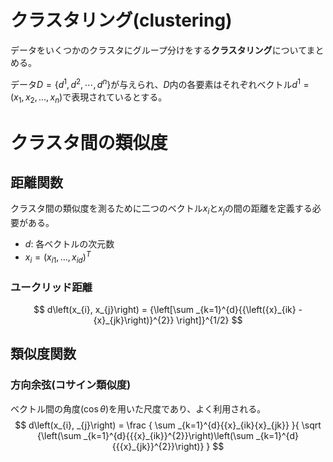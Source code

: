 # クラスタリング(clustering)
データをいくつかのクラスタにグループ分けをする**クラスタリング**についてまとめる。

データ$D = \left\{d^{1}, d^{2}, \cdots, d^{n}\right\}$が与えられ、$D$内の各要素はそれぞれベクトル$d^{1} = \left(x_{1}, x_{2}, \dots, x_{n}\right)$で表現されているとする。


# クラスタ間の類似度

## 距離関数
クラスタ間の類似度を測るために二つのベクトル$x_{i}$と$x_{j}$の間の距離を定義する必要がある。

 - $d$: 各ベクトルの次元数
 - $x_{i} = {\left({x}_{i1}, \dots ,{x}_{id}\right)}^{T}$

### ユークリッド距離
$$
d\left(x_{i}, x_{j}\right) = {\left[\sum _{k=1}^{d}{{\left({x}_{ik} - {x}_{jk}\right)}^{2}} \right]}^{1/2}
$$

## 類似度関数
### 方向余弦(コサイン類似度)
ベクトル間の角度($\cos {\theta}$)を用いた尺度であり、よく利用される。
$$
d\left(x_{i}, _{j}\right) = \frac { \sum _{k=1}^{d}{{x}_{ik}{x}_{jk}} }{  \sqrt {\left(\sum _{k=1}^{d}{{{x}_{ik}}^{2}}\right)\left(\sum _{k=1}^{d}{{{x}_{jk}}^{2}}\right)} }
$$